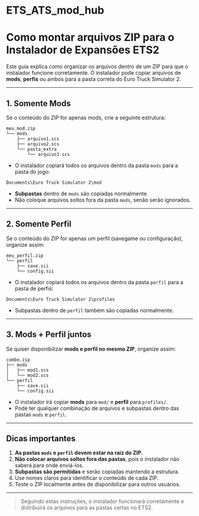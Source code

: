 # ETS_ATS_mod_hub


# Como montar arquivos ZIP para o Instalador de Expansões ETS2

Este guia explica como organizar os arquivos dentro de um ZIP para que o instalador funcione corretamente. O instalador pode copiar arquivos de **mods**, **perfis** ou ambos para a pasta correta do Euro Truck Simulator 2.

---

## 1. Somente Mods

Se o conteúdo do ZIP for apenas mods, crie a seguinte estrutura:

```
meu_mod.zip
└── mods
    ├── arquivo1.scs
    ├── arquivo2.scs
    └── pasta_extra
        └── arquivo3.scs
```

- O instalador copiará todos os arquivos dentro da pasta `mods` para a pasta do jogo:
```
Documents\Euro Truck Simulator 2\mod
```
- **Subpastas** dentro de `mods` são copiadas normalmente.
- Não coloque arquivos soltos fora da pasta `mods`, senão serão ignorados.

---

## 2. Somente Perfil

Se o conteúdo do ZIP for apenas um perfil (savegame ou configuração), organize assim:

```
meu_perfil.zip
└── perfil
    ├── save.sii
    └── config.sii
```

- O instalador copiará todos os arquivos dentro da pasta `perfil` para a pasta de perfis:
```
Documents\Euro Truck Simulator 2\profiles
```
- Subpastas dentro de `perfil` também são copiadas normalmente.

---

## 3. Mods + Perfil juntos

Se quiser disponibilizar **mods e perfil no mesmo ZIP**, organize assim:

```
combo.zip
├── mods
│   ├── mod1.scs
│   └── mod2.scs
└── perfil
    ├── save.sii
    └── config.sii
```

- O instalador irá copiar **mods** para `mod/` e **perfil** para `profiles/`.
- Pode ter qualquer combinação de arquivos e subpastas dentro das pastas `mods` e `perfil`.

---

## Dicas importantes

1. **As pastas `mods` e `perfil` devem estar na raiz do ZIP.**
2. **Não colocar arquivos soltos fora das pastas**, pois o instalador não saberá para onde enviá-los.
3. **Subpastas são permitidas** e serão copiadas mantendo a estrutura.
4. Use nomes claros para identificar o conteúdo de cada ZIP.
5. Teste o ZIP localmente antes de disponibilizar para outros usuários.

---

> Seguindo estas instruções, o instalador funcionará corretamente e distribuirá os arquivos para as pastas certas no ETS2.
